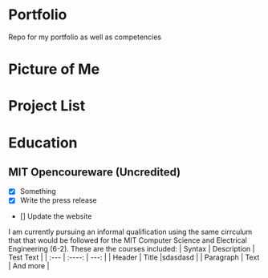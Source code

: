 # Portfolio
Repo for my portfolio as well as competencies

# Picture of Me

# Project List 

# Education
## MIT Opencoureware (Uncredited)

* [x] Something 
* [x] Write the press release
- [] Update the website

I am currently pursuing an informal qualification using the same cirrculum that that would be followed for the MIT Computer Science and Electrical Engineering (6-2).
These are the courses included:
| Syntax      | Description | Test Text     |
| :---        |    :----:   |          ---: |
| Header      | Title       |sdasdasd       |
| Paragraph   | Text        | And more      |

